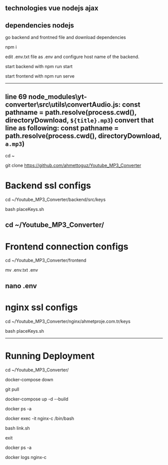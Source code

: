technologies
vue
nodejs
ajax
---
dependencies nodejs
---
go backend and frontned file and download dependencies

npm i

edit .env.txt file as .env and configure host name of the backend.

start backend with npm run start

start frontend with npm run serve

---

line 69 node_modules\yt-converter\src\utils\convertAudio.js:
        const pathname = path.resolve(process.cwd(), directoryDownload, `${title}.mp3`)
convert that line as following:
        const pathname = path.resolve(process.cwd(), directoryDownload, `a.mp3`)
---
cd ~

git clone https://github.com/ahmettoguz/Youtube_MP3_Converter


# Backend ssl configs
cd ~/Youtube_MP3_Converter/backend/src/keys

bash placeKeys.sh

cd ~/Youtube_MP3_Converter/
---

# Frontend connection configs
cd ~/Youtube_MP3_Converter/frontend

mv .env.txt .env

nano .env
---

# nginx ssl configs

cd ~/Youtube_MP3_Converter/nginx/ahmetproje.com.tr/keys

bash placeKeys.sh

---
# Running Deployment

cd ~/Youtube_MP3_Converter/

docker-compose down

git pull

docker-compose up -d --build

docker ps -a

docker exec -it nginx-c /bin/bash

bash link.sh

exit

docker ps -a

docker logs nginx-c